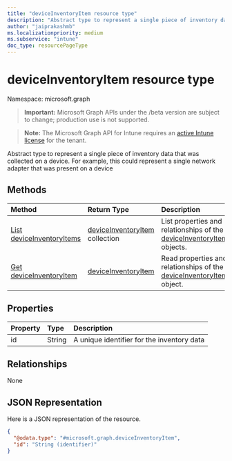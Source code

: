 ```yaml
---
title: "deviceInventoryItem resource type"
description: "Abstract type to represent a single piece of inventory data that was collected on a device. For example, this could represent a single network adapter that was present on a device"
author: "jaiprakashmb"
ms.localizationpriority: medium
ms.subservice: "intune"
doc_type: resourcePageType
---
```


# deviceInventoryItem resource type

Namespace: microsoft.graph
> **Important:** Microsoft Graph APIs under the /beta version are subject to change; production use is not supported.

> **Note:** The Microsoft Graph API for Intune requires an [active Intune license](https://go.microsoft.com/fwlink/?linkid=839381) for the tenant.


Abstract type to represent a single piece of inventory data that was collected on a device. For example, this could represent a single network adapter that was present on a device

## Methods
|Method|Return Type|Description|
|:---|:---|:---|
|[List deviceInventoryItems](../api/intune-devices-deviceinventoryitem-list.md)|[deviceInventoryItem](../resources/intune-devices-deviceinventoryitem.md) collection|List properties and relationships of the [deviceInventoryItem](../resources/intune-devices-deviceinventoryitem.md) objects.|
|[Get deviceInventoryItem](../api/intune-devices-deviceinventoryitem-get.md)|[deviceInventoryItem](../resources/intune-devices-deviceinventoryitem.md)|Read properties and relationships of the [deviceInventoryItem](../resources/intune-devices-deviceinventoryitem.md) object.|

## Properties
|Property|Type|Description|
|:---|:---|:---|
|id|String|A unique identifier for the inventory data|

## Relationships
None

## JSON Representation
Here is a JSON representation of the resource.
<!-- {
  "blockType": "resource",
  "keyProperty": "id",
  "@odata.type": "microsoft.graph.deviceInventoryItem"
}
-->
``` json
{
  "@odata.type": "#microsoft.graph.deviceInventoryItem",
  "id": "String (identifier)"
}
```
